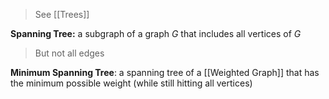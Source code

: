 > See [[Trees]]

**Spanning Tree:** a subgraph of a graph $G$ that includes all vertices of $G$

> But not all edges

**Minimum Spanning Tree**: a spanning tree of a [[Weighted Graph]] that has the minimum possible weight (while still hitting all vertices)


